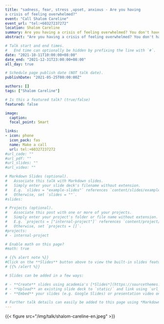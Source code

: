```yaml
---
title: "sadness, fear, stress ,upset, anxious - Are you having
a crisis of feeling overwhelmed?"
event: "Call Shalom Careline"
event_url: "tel:+60327237272"
location: Shalom Careline
summary: Are you having a crisis of feeling overwhelmed? You don't have to suffer in silence. Shalom Careline offers free and anonymous emotional support and is just a call away.
abstract: "Are you having a crisis of feeling overwhelmed? You don't have to suffer in silence. Shalom Careline offers free and anonymous emotional support and is just a call away. Shalom Careline offers free and anonymous emotional support and is just a call away. Call Shalom Careline: 03-2723 7272 Operating hours: Everyday 10.00 a.m. - 1.00 p.m., 7.00 p.m. - 11.00 p.m."

# Talk start and end times.
#   End time can optionally be hidden by prefixing the line with `#`.
date: "2021-10-11T10:00:00+08:00"
date_end: "2021-12-31T23:00:00+08:00"
all_day: true

# Schedule page publish date (NOT talk date).
publishDate: "2021-05-25T00:00:00Z"

authors: []
tags: ["Shalom Careline"]

# Is this a featured talk? (true/false)
featured: false

image:
  caption:
  focal_point: Smart

links:
- icon: phone
  icon_pack: fas
  name: Make a call
  url: tel:+60327237272
#url_code: ""
#url_pdf: ""
#url_slides: ""
#url_video: ""

# Markdown Slides (optional).
#   Associate this talk with Markdown slides.
#   Simply enter your slide deck's filename without extension.
#   E.g. `slides = "example-slides"` references `content/slides/example-slides.md`.
#   Otherwise, set `slides = ""`.
#slides:

# Projects (optional).
#   Associate this post with one or more of your projects.
#   Simply enter your project's folder or file name without extension.
#   E.g. `projects = ["internal-project"]` references `content/project/deep-learning/index.md`.
#   Otherwise, set `projects = []`.
#projects:
# - internal-project

# Enable math on this page?
#math: true

# {{% alert note %}}
#Click on the **Slides** button above to view the built-in slides feature.
# {{% /alert %}}

# Slides can be added in a few ways:

# - **Create** slides using academia's [*Slides*](https://sourcethemes.com/academic/docs/managing-content/#create-slides) feature and link using `slides` parameter in the front matter of the talk file
# - **Upload** an existing slide deck to `static/` and link using `url_slides` parameter in the front matter of the talk file
# - **Embed** your slides (e.g. Google Slides) or presentation video on this page using [shortcodes](https://sourcethemes.com/academic/docs/writing-markdown-latex/).

# Further talk details can easily be added to this page using *Markdown* and $\rm \LaTeX$ math code.
---
```

{{< figure src="/img/talk/shalom-careline-en.jpeg" >}}
